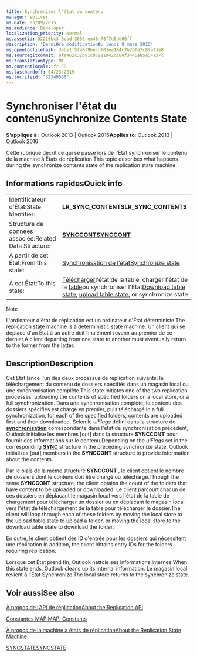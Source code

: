 ```yaml
---
title: Synchroniser l'état du contenu
manager: soliver
ms.date: 03/09/2015
ms.audience: Developer
localization_priority: Normal
ms.assetid: 52216bc3-8cbd-3856-ea46-78f7d0dd66ff
description: 'Derni�re modification�: lundi 9 mars 2015'
ms.openlocfilehash: 3ebe1f5f48f9becdf01ea184c2b76fa2c8fa21e8
ms.sourcegitcommit: 8fe462c32b91c87911942c188f3445e85a54137c
ms.translationtype: MT
ms.contentlocale: fr-FR
ms.lasthandoff: 04/23/2019
ms.locfileid: "32349566"
---
```

# <a name="synchronize-contents-state"></a><span data-ttu-id="16380-103">Synchroniser l'état du contenu</span><span class="sxs-lookup"><span data-stu-id="16380-103">Synchronize Contents State</span></span>

  
  
<span data-ttu-id="16380-104">**S’applique à** : Outlook 2013 | Outlook 2016</span><span class="sxs-lookup"><span data-stu-id="16380-104">**Applies to**: Outlook 2013 | Outlook 2016</span></span> 
  
 <span data-ttu-id="16380-105">Cette rubrique décrit ce qui se passe lors de l'État synchroniser le contenu de la machine à États de réplication.</span><span class="sxs-lookup"><span data-stu-id="16380-105">This topic describes what happens during the synchronize contents state of the replication state machine.</span></span> 
  
## <a name="quick-info"></a><span data-ttu-id="16380-106">Informations rapides</span><span class="sxs-lookup"><span data-stu-id="16380-106">Quick info</span></span>

|||
|:-----|:-----|
|<span data-ttu-id="16380-107">Identificateur d'État:</span><span class="sxs-lookup"><span data-stu-id="16380-107">State Identifier:</span></span>  <br/> |<span data-ttu-id="16380-108">**LR_SYNC_CONTENTS**</span><span class="sxs-lookup"><span data-stu-id="16380-108">**LR_SYNC_CONTENTS**</span></span> <br/> |
|<span data-ttu-id="16380-109">Structure de données associée:</span><span class="sxs-lookup"><span data-stu-id="16380-109">Related Data Structure:</span></span>  <br/> |<span data-ttu-id="16380-110">**[SYNCCONT](synccont.md)**</span><span class="sxs-lookup"><span data-stu-id="16380-110">**[SYNCCONT](synccont.md)**</span></span> <br/> |
|<span data-ttu-id="16380-111">À partir de cet État:</span><span class="sxs-lookup"><span data-stu-id="16380-111">From this state:</span></span>  <br/> |[<span data-ttu-id="16380-112">Synchronisation de l’état</span><span class="sxs-lookup"><span data-stu-id="16380-112">Synchronize state</span></span>](synchronize-state.md) <br/> |
|<span data-ttu-id="16380-113">À cet État:</span><span class="sxs-lookup"><span data-stu-id="16380-113">To this state:</span></span>  <br/> |<span data-ttu-id="16380-114">[Télécharger](download-table-state.md)l'état de la table, charger l'état de la [table](upload-table-state.md)ou synchroniser l'État</span><span class="sxs-lookup"><span data-stu-id="16380-114">[Download table state](download-table-state.md), [upload table state](upload-table-state.md), or synchronize state</span></span>  <br/> |
   
> [!NOTE]
> <span data-ttu-id="16380-115">L'ordinateur d'état de réplication est un ordinateur d'État déterministe.</span><span class="sxs-lookup"><span data-stu-id="16380-115">The replication state machine is a deterministic state machine.</span></span> <span data-ttu-id="16380-116">Un client qui se déplace d'un État à un autre doit finalement revenir au premier de ce dernier.</span><span class="sxs-lookup"><span data-stu-id="16380-116">A client departing from one state to another must eventually return to the former from the latter.</span></span> 
  
## <a name="description"></a><span data-ttu-id="16380-117">Description</span><span class="sxs-lookup"><span data-stu-id="16380-117">Description</span></span>

<span data-ttu-id="16380-118">Cet État lance l'un des deux processus de réplication suivants: le téléchargement du contenu de dossiers spécifiés dans un magasin local ou une synchronisation complète.</span><span class="sxs-lookup"><span data-stu-id="16380-118">This state initiates one of the two replication processes: uploading the contents of specified folders on a local store, or a full synchronization.</span></span> <span data-ttu-id="16380-119">Dans une synchronisation complète, le contenu des dossiers spécifiés est chargé en premier, puis téléchargé.</span><span class="sxs-lookup"><span data-stu-id="16380-119">In a full synchronization, for each of the specified folders, contents are uploaded first and then downloaded.</span></span> <span data-ttu-id="16380-120">Selon le *ulFlags* défini dans la structure de **[synchronisation](sync.md)** correspondante dans l'état de synchronisation précédent, Outlook initialise les membres [out] dans la structure **SYNCCONT** pour fournir des informations sur le contenu.</span><span class="sxs-lookup"><span data-stu-id="16380-120">Depending on the  *ulFlags*  set in the corresponding **[SYNC](sync.md)** structure in the preceding synchronize state, Outlook initializes [out] members in the **SYNCCONT** structure to provide information about the contents.</span></span> 
  
<span data-ttu-id="16380-121">Par le biais de la même structure **SYNCCONT** , le client obtient le nombre de dossiers dont le contenu doit être chargé ou téléchargé.</span><span class="sxs-lookup"><span data-stu-id="16380-121">Through the same **SYNCCONT** structure, the client obtains the count of the folders that have content to be uploaded or downloaded.</span></span> <span data-ttu-id="16380-122">Le client parcourt chacun de ces dossiers en déplacant le magasin local vers l'état de la table de chargement pour télécharger un dossier ou en déplacant le magasin local vers l'état de téléchargement de la table pour télécharger le dossier.</span><span class="sxs-lookup"><span data-stu-id="16380-122">The client will loop through each of these folders by moving the local store to the upload table state to upload a folder, or moving the local store to the download table state to download the folder.</span></span> 
  
<span data-ttu-id="16380-123">En outre, le client obtient des ID d'entrée pour les dossiers qui nécessitent une réplication.</span><span class="sxs-lookup"><span data-stu-id="16380-123">In addition, the client obtains entry IDs for the folders requiring replication.</span></span>
  
<span data-ttu-id="16380-124">Lorsque cet État prend fin, Outlook nettoie ses informations internes.</span><span class="sxs-lookup"><span data-stu-id="16380-124">When this state ends, Outlook cleans up its internal information.</span></span> <span data-ttu-id="16380-125">Le magasin local revient à l'État Synchronize.</span><span class="sxs-lookup"><span data-stu-id="16380-125">The local store returns to the synchronize state.</span></span>
  
## <a name="see-also"></a><span data-ttu-id="16380-126">Voir aussi</span><span class="sxs-lookup"><span data-stu-id="16380-126">See also</span></span>



[<span data-ttu-id="16380-127">À propos de l’API de réplication</span><span class="sxs-lookup"><span data-stu-id="16380-127">About the Replication API</span></span>](about-the-replication-api.md)
  
[<span data-ttu-id="16380-128">Constantes MAPI</span><span class="sxs-lookup"><span data-stu-id="16380-128">MAPI Constants</span></span>](mapi-constants.md)
  
[<span data-ttu-id="16380-129">À propos de la machine à états de réplication</span><span class="sxs-lookup"><span data-stu-id="16380-129">About the Replication State Machine</span></span>](about-the-replication-state-machine.md)
  
[<span data-ttu-id="16380-130">SYNCSTATE</span><span class="sxs-lookup"><span data-stu-id="16380-130">SYNCSTATE</span></span>](syncstate.md)

